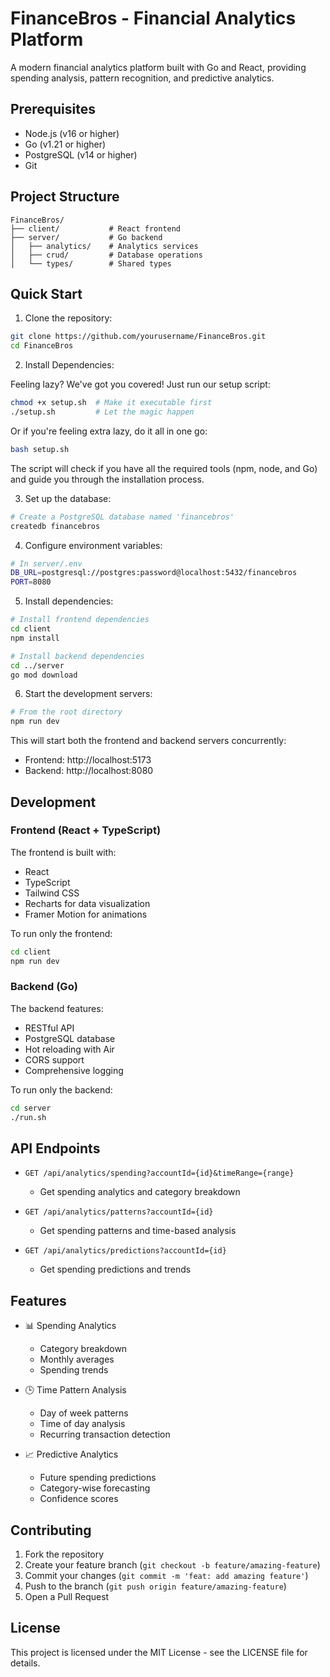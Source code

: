 # FinanceBros - Financial Analytics Platform

A modern financial analytics platform built with Go and React, providing spending analysis, pattern recognition, and predictive analytics.

## Prerequisites

- Node.js (v16 or higher)
- Go (v1.21 or higher)
- PostgreSQL (v14 or higher)
- Git

## Project Structure

```
FinanceBros/
├── client/           # React frontend
├── server/           # Go backend
│   ├── analytics/    # Analytics services
│   ├── crud/         # Database operations
│   └── types/        # Shared types
```

## Quick Start

1. Clone the repository:
```bash
git clone https://github.com/yourusername/FinanceBros.git
cd FinanceBros
```

2. Install Dependencies:

Feeling lazy? We've got you covered! Just run our setup script:
```bash
chmod +x setup.sh  # Make it executable first
./setup.sh         # Let the magic happen
```
Or if you're feeling extra lazy, do it all in one go:
```bash
bash setup.sh
```

The script will check if you have all the required tools (npm, node, and Go) and guide you through the installation process.

3. Set up the database:
```bash
# Create a PostgreSQL database named 'financebros'
createdb financebros
```

4. Configure environment variables:
```bash
# In server/.env
DB_URL=postgresql://postgres:password@localhost:5432/financebros
PORT=8080
```

5. Install dependencies:
```bash
# Install frontend dependencies
cd client
npm install

# Install backend dependencies
cd ../server
go mod download
```

6. Start the development servers:
```bash
# From the root directory
npm run dev
```

This will start both the frontend and backend servers concurrently:
- Frontend: http://localhost:5173
- Backend: http://localhost:8080

## Development

### Frontend (React + TypeScript)

The frontend is built with:
- React
- TypeScript
- Tailwind CSS
- Recharts for data visualization
- Framer Motion for animations

To run only the frontend:
```bash
cd client
npm run dev
```

### Backend (Go)

The backend features:
- RESTful API
- PostgreSQL database
- Hot reloading with Air
- CORS support
- Comprehensive logging

To run only the backend:
```bash
cd server
./run.sh
```

## API Endpoints

- `GET /api/analytics/spending?accountId={id}&timeRange={range}`
  - Get spending analytics and category breakdown

- `GET /api/analytics/patterns?accountId={id}`
  - Get spending patterns and time-based analysis

- `GET /api/analytics/predictions?accountId={id}`
  - Get spending predictions and trends

## Features

- 📊 Spending Analytics
  - Category breakdown
  - Monthly averages
  - Spending trends

- 🕒 Time Pattern Analysis
  - Day of week patterns
  - Time of day analysis
  - Recurring transaction detection

- 📈 Predictive Analytics
  - Future spending predictions
  - Category-wise forecasting
  - Confidence scores

## Contributing

1. Fork the repository
2. Create your feature branch (`git checkout -b feature/amazing-feature`)
3. Commit your changes (`git commit -m 'feat: add amazing feature'`)
4. Push to the branch (`git push origin feature/amazing-feature`)
5. Open a Pull Request

## License

This project is licensed under the MIT License - see the LICENSE file for details. 